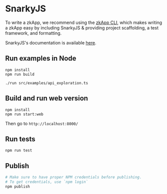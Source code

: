 # SnarkyJS

To write a zkApp, we recommend using the [zkApp CLI](https://github.com/o1-labs/zkapp-cli), which makes writing a zkApp easy by including SnarkyJS & providing project scaffolding, a test framework, and formatting.

SnarkyJS's documentation is available [here](https://docs.minaprotocol.com/en/zkapps/snarkyjs-reference).

## Run examples in Node

```
npm install
npm run build

./run src/examples/api_exploration.ts
```

## Build and run web version

```
npm install
npm run start:web
```

Then go to `http://localhost:8000/`

## Run tests

```
npm run test
```

## Publish

```bash
# Make sure to have proper NPM credentials before publishing.
# To get credentials, use `npm login`
npm publish
```
